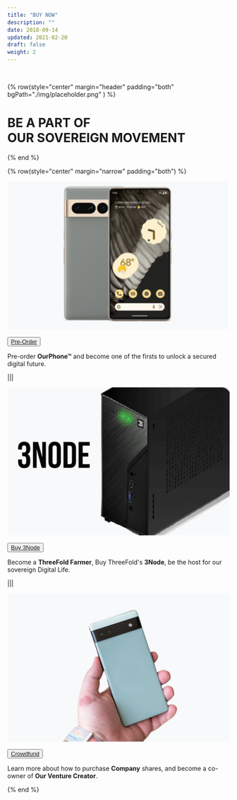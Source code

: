 ```yaml
---
title: "BUY NOW"
description: ""
date: 2018-09-14
updated: 2021-02-20
draft: false
weight: 2
---
```


<div class="container-fluid mx-auto">

<br>

<!-- section 1 (co-found) -->

{% row(style="center" margin="header" padding="both" bgPath="./img/placeholder.png" ) %}

# BE A PART OF <br> OUR SOVEREIGN MOVEMENT

{% end %}

</div>

<div class="container mx-auto">

{% row(style="center" margin="narrow" padding="both") %}

![image](./img/phone1.png)

<button>[Pre-Order](https://forms.gle/G2qoLLDAsGLdjNgX6)</button>

Pre-order **OurPhone&trade;** and become one of the firsts to unlock a secured digital future.

|||

![image](./img/3NODES.png)

<button>[Buy 3Node](https://forms.gle/G2qoLLDAsGLdjNgX6)</button>

Become a **ThreeFold Farmer**, Buy ThreeFold's **3Node**, be the host for our sovereign Digital Life.

|||

![image](./img/crowdfund1.png)

<button>[Crowdfund](https://forms.gle/Gnx5rJMavjXbJ3ro6)</button>

Learn more about how to purchase **Company** shares, and become a co-owner of **Our Venture Creator**.


{% end %}

</div>